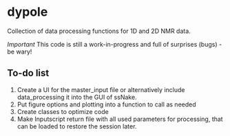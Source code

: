 # dypole
 Collection of data processing functions for 1D and 2D NMR data.

 *Important*
 This code is still a work-in-progress and full of surprises (bugs) - be wary!

## To-do list
1. Create a UI for the master_input file or alternatively include data_processing it into the GUI of ssNake.
1. Put figure options and plotting into a function to call as needed
1. Create classes to optimize code
1. Make Inputscript return file with all used parameters for processing, that can be loaded to restore the session later.
